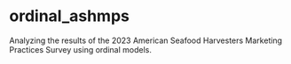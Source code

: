 # ordinal_ashmps
Analyzing the results of the 2023 American Seafood Harvesters Marketing Practices Survey using ordinal models.
